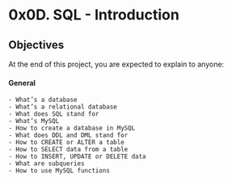 # 0x0D. SQL - Introduction

## Objectives
At the end of this project, you are expected to explain to anyone:

#### General
    - What’s a database
    - What’s a relational database
    - What does SQL stand for
    - What’s MySQL
    - How to create a database in MySQL
    - What does DDL and DML stand for
    - How to CREATE or ALTER a table
    - How to SELECT data from a table
    - How to INSERT, UPDATE or DELETE data
    - What are subqueries
    - How to use MySQL functions
